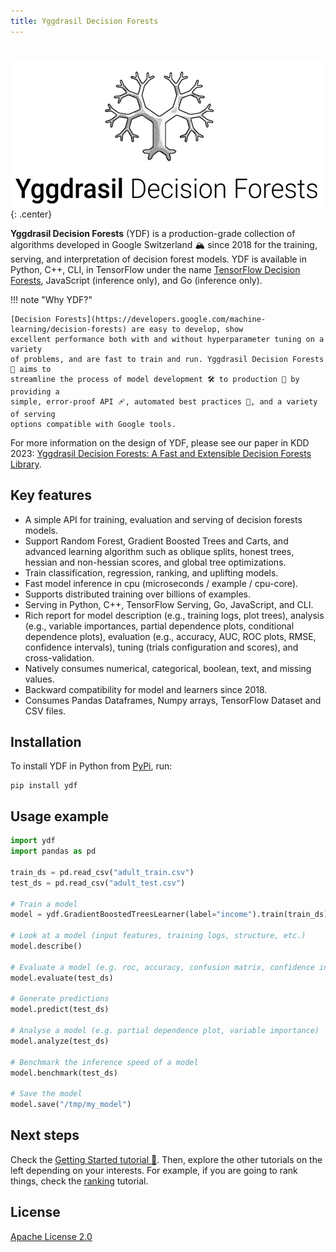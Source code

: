 ```yaml
---
title: Yggdrasil Decision Forests
---
```

#

![](image/logo_w_title_width.png){: .center}

**Yggdrasil Decision Forests** (YDF) is a production-grade collection of
algorithms developed in Google Switzerland 🏔️ since 2018 for the training,
serving, and interpretation of decision forest models. YDF is available in
Python, C++, CLI, in TensorFlow under the name
[TensorFlow Decision Forests](https://github.com/tensorflow/decision-forests),
JavaScript (inference only), and Go (inference only).

!!! note "Why YDF?"

    [Decision Forests](https://developers.google.com/machine-learning/decision-forests) are easy to develop, show
    excellent performance both with and without hyperparameter tuning on a variety
    of problems, and are fast to train and run. Yggdrasil Decision Forests 🌳 aims to
    streamline the process of model development 🛠 to production 🚀 by providing a
    simple, error-proof API 🩹, automated best practices 📘, and a variety of serving
    options compatible with Google tools.

For more information on the design of YDF, please see our paper in KDD 2023:
[Yggdrasil Decision Forests: A Fast and Extensible Decision Forests Library](https://doi.org/10.1145/3580305.3599933).

## Key features

-   A simple API for training, evaluation and serving of decision forests
    models.
-   Support Random Forest, Gradient Boosted Trees and Carts, and advanced
    learning algorithm such as oblique splits, honest trees, hessian and
    non-hessian scores, and global tree optimizations.
-   Train classification, regression, ranking, and uplifting models.
-   Fast model inference in cpu (microseconds / example / cpu-core).
-   Supports distributed training over billions of examples.
-   Serving in Python, C++, TensorFlow Serving, Go, JavaScript, and CLI.
-   Rich report for model description (e.g., training logs, plot trees),
    analysis (e.g., variable importances, partial dependence plots, conditional
    dependence plots), evaluation (e.g., accuracy, AUC, ROC plots, RMSE,
    confidence intervals), tuning (trials configuration and scores), and
    cross-validation.
-   Natively consumes numerical, categorical, boolean, text, and missing values.
-   Backward compatibility for model and learners since 2018.
-   Consumes Pandas Dataframes, Numpy arrays, TensorFlow Dataset and CSV files.

## Installation

To install YDF in Python from [PyPi](https://pypi.org/project/ydf/), run:

```shell
pip install ydf
```

## Usage example

```python
import ydf
import pandas as pd

train_ds = pd.read_csv("adult_train.csv")
test_ds = pd.read_csv("adult_test.csv")

# Train a model
model = ydf.GradientBoostedTreesLearner(label="income").train(train_ds)

# Look at a model (input features, training logs, structure, etc.)
model.describe()

# Evaluate a model (e.g. roc, accuracy, confusion matrix, confidence intervals)
model.evaluate(test_ds)

# Generate predictions
model.predict(test_ds)

# Analyse a model (e.g. partial dependence plot, variable importance)
model.analyze(test_ds)

# Benchmark the inference speed of a model
model.benchmark(test_ds)

# Save the model
model.save("/tmp/my_model")
```

## Next steps

Check the
[Getting Started tutorial 🧭](tutorial/getting_started.ipynb).
Then, explore the other tutorials on the left depending on your interests. For
example, if you are going to rank things, check the [ranking]() tutorial.

## License

[Apache License 2.0](../../LICENSE)
